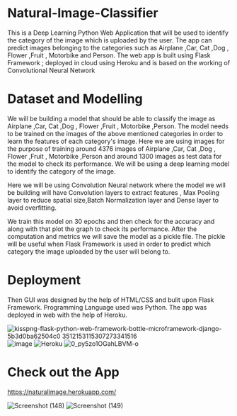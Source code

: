 # Natural-Image-Classifier
This is a Deep Learning Python Web Application that will be used to identify the category of the image which is uploaded by the user.
The app can predict images belonging to the categories such as Airplane ,Car, Cat ,Dog , Flower ,Fruit , Motorbike and Person.
The web app is built using Flask Framework ; deployed in cloud using Heroku and is based on the working of Convolutional Neural Network

# Dataset and Modelling

We will be building a model that should be able to classify the image as Airplane ,Car, Cat ,Dog , Flower ,Fruit , Motorbike ,Person.
The model needs to be trained on the images of the above mentioned categories in order to learn the features of each category's image.
Here we are using images for the purpose of training  around 4376 images of Airplane ,Car, Cat ,Dog , Flower ,Fruit , Motorbike ,Person and around 1300 images as  test data for  the model to check its performance. We will be using a deep learning model to identify the category of the image.

Here we will be using Convolution Neural network where the model we will be building will have Convolution layers to extract features , Max Pooling layer to reduce spatial size,Batch Normalization layer and Dense layer to avoid overfitting.

We train this model on 30 epochs and then check for the accuracy and along with that plot the graph to check its performance.
After the computation and metrics we will save the model  as a pickle file. The pickle will be useful when Flask Framework is used in order to predict which category the image uploaded by the user will belong to.

# Deployment
Then GUI was designed by the help of HTML/CSS and  bulit upon Flask Framework.
Programming Language used was Python.
The app was deployed in web with the help of Heroku.

![kisspng-flask-python-web-framework-bottle-microframework-django-5b3d0ba62504c0 3512153115307273341516](https://user-images.githubusercontent.com/76935226/140600271-dc46a85c-1f1e-406e-9231-4e8dd43cdf8f.jpg)
![image](https://user-images.githubusercontent.com/76935226/140600298-11b355f2-f0f1-453a-a860-a984817597b5.png)
![Heroku](https://user-images.githubusercontent.com/76935226/150635269-942c1bb7-f006-4e79-91d7-3894f9c44086.png)
![0_py5zo1OGahLBVM-o](https://user-images.githubusercontent.com/76935226/150635279-2fe7e103-ac79-4f91-a427-bf47508bd6c6.gif)


# Check out the App
https://naturalimage.herokuapp.com/

![Screenshot (148)](https://user-images.githubusercontent.com/76935226/140600398-4837be8f-1861-418b-be4e-a48c47a9b927.png)
![Screenshot (149)](https://user-images.githubusercontent.com/76935226/140600400-c47e9982-9fd6-4ce4-a002-381e764f1639.png)











